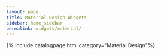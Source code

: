 ```yaml
---
layout: page
title: Material Design Widgets
sidebar: home_sidebar
permalink: widgets/material/
---
```

{% include catalogpage.html category="Material Design"%}     